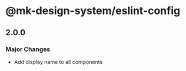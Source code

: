 # @mk-design-system/eslint-config

## 2.0.0

### Major Changes

- Add display name to all components
